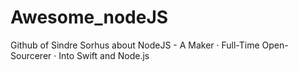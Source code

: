 # Awesome_nodeJS
Github of Sindre Sorhus about NodeJS - A Maker · Full-Time Open-Sourcerer · Into Swift and Node.js
